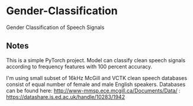 # Gender-Classification
Gender Classification of Speech Signals

Notes
--------
This is a simple PyTorch project. Model can classify clean speech signals according to frequency features with 100 percent accuracy.


I'm using small subset of 16kHz McGill and VCTK clean speech databases consist of equal number of female and male English speakers. Databases can be found here: http://www-mmsp.ece.mcgill.ca/Documents/Data/ 
                           : https://datashare.is.ed.ac.uk/handle/10283/1942
                           
